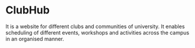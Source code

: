 # ClubHub
 It is a website for different clubs and communities of university. It enables scheduling of different events, workshops and activities across the campus in an organised manner. 
